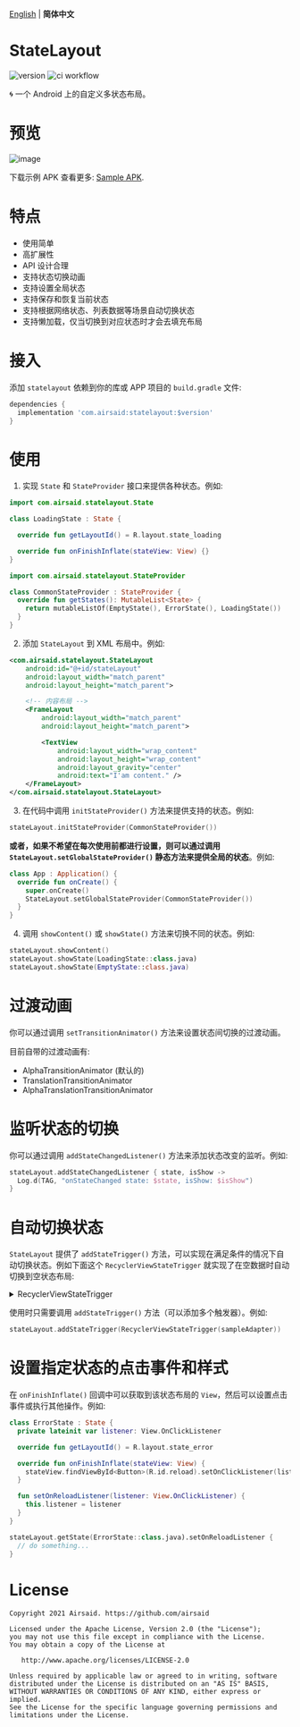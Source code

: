 [English](README.md) | **简体中文**

# StateLayout
![version](https://img.shields.io/maven-central/v/com.airsaid/statelayout)
![ci workflow](https://github.com/Airsaid/StateLayout/actions/workflows/android.yml/badge.svg)

:cyclone: 一个 Android 上的自定义多状态布局。

# 预览
![image](preview/preview.gif)

下载示例 APK 查看更多: [Sample APK](sample.apk).

# 特点
- 使用简单
- 高扩展性
- API 设计合理
- 支持状态切换动画
- 支持设置全局状态
- 支持保存和恢复当前状态
- 支持根据网络状态、列表数据等场景自动切换状态
- 支持懒加载，仅当切换到对应状态时才会去填充布局

# 接入
添加 `statelayout` 依赖到你的库或 APP 项目的 `build.gradle` 文件:
```groovy
dependencies {
  implementation 'com.airsaid:statelayout:$version'
}
```

# 使用
1. 实现 `State` 和 `StateProvider` 接口来提供各种状态。例如:
```kotlin
import com.airsaid.statelayout.State

class LoadingState : State {

  override fun getLayoutId() = R.layout.state_loading

  override fun onFinishInflate(stateView: View) {}
}
```
```kotlin
import com.airsaid.statelayout.StateProvider

class CommonStateProvider : StateProvider {
  override fun getStates(): MutableList<State> {
    return mutableListOf(EmptyState(), ErrorState(), LoadingState())
  }
}
```

2. 添加 `StateLayout` 到 XML 布局中。例如:
```xml
<com.airsaid.statelayout.StateLayout
    android:id="@+id/stateLayout"
    android:layout_width="match_parent" 
    android:layout_height="match_parent">

    <!-- 内容布局 -->
    <FrameLayout 
        android:layout_width="match_parent" 
        android:layout_height="match_parent">

        <TextView 
            android:layout_width="wrap_content" 
            android:layout_height="wrap_content"
            android:layout_gravity="center" 
            android:text="I'am content." />
    </FrameLayout>
</com.airsaid.statelayout.StateLayout>
```

3. 在代码中调用 `initStateProvider()` 方法来提供支持的状态。例如:
```kotlin
stateLayout.initStateProvider(CommonStateProvider())
```
**或者，如果不希望在每次使用前都进行设置，则可以通过调用 `StateLayout.setGlobalStateProvider()` 静态方法来提供全局的状态**。例如:
```kotlin
class App : Application() {
  override fun onCreate() {
    super.onCreate()
    StateLayout.setGlobalStateProvider(CommonStateProvider())
  }
}
```

4. 调用 `showContent()` 或 `showState()` 方法来切换不同的状态。例如:
```kotlin
stateLayout.showContent()
stateLayout.showState(LoadingState::class.java)
stateLayout.showState(EmptyState::class.java)
```

# 过渡动画
你可以通过调用 `setTransitionAnimator()` 方法来设置状态间切换的过渡动画。

目前自带的过渡动画有:
- AlphaTransitionAnimator (默认的)
- TranslationTransitionAnimator
- AlphaTranslationTransitionAnimator

# 监听状态的切换
你可以通过调用 `addStateChangedListener()` 方法来添加状态改变的监听。例如:
```kotlin
stateLayout.addStateChangedListener { state, isShow ->
  Log.d(TAG, "onStateChanged state: $state, isShow: $isShow")
}
```

# 自动切换状态
`StateLayout` 提供了 `addStateTrigger()` 方法，可以实现在满足条件的情况下自动切换状态。例如下面这个 `RecyclerViewStateTrigger` 就实现了在空数据时自动切换到空状态布局:

<details>
<summary>RecyclerViewStateTrigger</summary>

```kotlin
/**
 * A state trigger sample that passes in the specified [adapter] object for observation
 * and automatically sets the empty data state when the data size is 0,
 * and the content state when there is data.
 *
 * @property adapter The [RecyclerView.Adapter] object being watched.
 * @author airsaid
 */
class RecyclerViewStateTrigger(
    private val adapter: RecyclerView.Adapter<*>,
) : StateTrigger<Int>() {

  private val adapterDataObserver by lazy {
    StateAdapterDataObserver(this, adapter)
  }

  override fun onTrigger(stateLayout: StateLayout, count: Int) {
    if (count != 0) {
      stateLayout.showContent()
    } else {
      stateLayout.showState(EmptyState::class.java)
    }
  }

  override fun onAttachedToWindow() {
    adapter.registerAdapterDataObserver(adapterDataObserver)
  }

  override fun onDetachedFromWindow() {
    adapter.unregisterAdapterDataObserver(adapterDataObserver)
  }

  private class StateAdapterDataObserver(
      private val stateTrigger: StateTrigger<Int>,
      private val adapter: RecyclerView.Adapter<*>
  ) : RecyclerView.AdapterDataObserver() {
    override fun onChanged() {
      super.onChanged()
      dataChanged()
    }

    override fun onItemRangeRemoved(positionStart: Int, itemCount: Int) {
      super.onItemRangeRemoved(positionStart, itemCount)
      dataChanged()
    }

    override fun onItemRangeInserted(positionStart: Int, itemCount: Int) {
      super.onItemRangeInserted(positionStart, itemCount)
      dataChanged()
    }

    override fun onItemRangeChanged(positionStart: Int, itemCount: Int) {
      super.onItemRangeChanged(positionStart, itemCount)
      dataChanged()
    }

    override fun onItemRangeChanged(positionStart: Int, itemCount: Int, payload: Any?) {
      super.onItemRangeChanged(positionStart, itemCount, payload)
      dataChanged()
    }

    private fun dataChanged() {
      stateTrigger.trigger(adapter.itemCount)
    }
  }
}
```

除此之外，实例代码中还提供了 `NetworkStateTrigger`。或者你也可以实现 `StateTrigger` 接口来实现自己的逻辑。

</details>

使用时只需要调用 `addStateTrigger()` 方法（可以添加多个触发器）。例如:
```kotlin
stateLayout.addStateTrigger(RecyclerViewStateTrigger(sampleAdapter))
```

# 设置指定状态的点击事件和样式
在 `onFinishInflate()` 回调中可以获取到该状态布局的 `View`，然后可以设置点击事件或执行其他操作。例如:
```kotlin
class ErrorState : State {
  private lateinit var listener: View.OnClickListener

  override fun getLayoutId() = R.layout.state_error

  override fun onFinishInflate(stateView: View) {
    stateView.findViewById<Button>(R.id.reload).setOnClickListener(listener)
  }

  fun setOnReloadListener(listener: View.OnClickListener) {
    this.listener = listener
  }
}
```
```kotlin
stateLayout.getState(ErrorState::class.java).setOnReloadListener {
  // do something...
}
```

# License
```
Copyright 2021 Airsaid. https://github.com/airsaid

Licensed under the Apache License, Version 2.0 (the "License");
you may not use this file except in compliance with the License.
You may obtain a copy of the License at

   http://www.apache.org/licenses/LICENSE-2.0

Unless required by applicable law or agreed to in writing, software
distributed under the License is distributed on an "AS IS" BASIS,
WITHOUT WARRANTIES OR CONDITIONS OF ANY KIND, either express or implied.
See the License for the specific language governing permissions and
limitations under the License.
```
